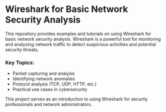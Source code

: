 # Wireshark for Basic Network Security Analysis

This repository provides examples and tutorials on using Wireshark for basic network security analysis. Wireshark is a powerful tool for monitoring and analyzing network traffic to detect suspicious activities and potential security threats.

### Key Topics:
- Packet capturing and analysis
- Identifying network anomalies
- Protocol analysis (TCP, UDP, HTTP, etc.)
- Practical use cases in cybersecurity

This project serves as an introduction to using Wireshark for security professionals and network administrators.

